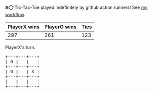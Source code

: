 :x::o: Tic-Tac-Toe played indefinitely by github action runners! See [my workflow](.github/workflows/play.yaml).

|PlayerX wins|PlayerO wins|Ties|
|-|-|-|
|297|261|123|

PlayerX's turn.

<pre>
+---+---+---+
| O |   |   |
+---+---+---+
| O |   | X |
+---+---+---+
|   |   |   |
+---+---+---+
</pre>